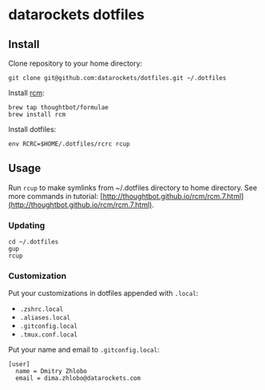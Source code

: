 # datarockets dotfiles

## Install

Clone repository to your home directory:
```
git clone git@github.com:datarockets/dotfiles.git ~/.dotfiles
```

Install [rcm](https://github.com/thoughtbot/rcm):
```
brew tap thoughtbot/formulae
brew install rcm
```

Install dotfiles:
```
env RCRC=$HOME/.dotfiles/rcrc rcup
```

## Usage

Run `rcup` to make symlinks from ~/.dotfiles directory to home directory. See more commands in tutorial: [http://thoughtbot.github.io/rcm/rcm.7.html](http://thoughtbot.github.io/rcm/rcm.7.html).

### Updating

```
cd ~/.dotfiles
gup
rcup
```

### Customization

Put your customizations in dotfiles appended with `.local`:
* `.zshrc.local`
* `.aliases.local`
* `.gitconfig.local`
* `.tmux.conf.local`

Put your name and email to `.gitconfig.local`:
```
[user]
  name = Dmitry Zhlobo
  email = dima.zhlobo@datarockets.com
```
